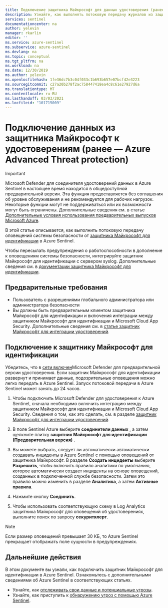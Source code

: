 ```yaml
---
title: Подключение защитника Майкрософт для данных удостоверения (ранее — Azure ATP) к Azure Sentinel | Документация Майкрософт
description: Узнайте, как выполнять потоковую передачу журналов из защитника Майкрософт для удостоверения (ранее — Azure Advanced Threat protection) (ATP) в Azure Sentinel одним щелчком мыши.
services: sentinel
documentationcenter: na
author: yelevin
manager: rkarlin
editor: ''
ms.service: azure-sentinel
ms.subservice: azure-sentinel
ms.devlang: na
ms.topic: conceptual
ms.tgt_pltfrm: na
ms.workload: na
ms.date: 12/30/2019
ms.author: yelevin
ms.openlocfilehash: 1fe36dc7b3c04f033c1b693b657e07bcf42e3223
ms.sourcegitcommit: c27a20b278f2ac758447418ea4c8c61e27927d6a
ms.translationtype: MT
ms.contentlocale: ru-RU
ms.lasthandoff: 03/03/2021
ms.locfileid: "101715009"
---
```

# <a name="connect-data-from-microsoft-defender-for-identity-formerly-azure-advanced-threat-protection"></a>Подключение данных из защитника Майкрософт к удостоверениям (ранее — Azure Advanced Threat protection)

> [!IMPORTANT]
> Microsoft Defender для соединителя удостоверений данных в Azure Sentinel в настоящее время находится в общедоступной предварительной версии.
> Эта функция предоставляется без соглашения об уровне обслуживания и не рекомендуется для рабочих нагрузок. Некоторые функции могут не поддерживаться или их возможности могут быть ограничены. Дополнительные сведения см. в статье [Дополнительные условия использования предварительных выпусков Microsoft Azure](https://azure.microsoft.com/support/legal/preview-supplemental-terms/).

В этой статье описывается, как выполнить потоковую передачу оповещений системы безопасности от [защитника Майкрософт для идентификации](/azure-advanced-threat-protection/what-is-atp) в Azure Sentinel. 

Чтобы пересылать предупреждения о работоспособности в дополнение к оповещениям системы безопасности, интегрируйте защитник Майкрософт для идентификации с сервером syslog. Дополнительные сведения см. в [документации защитника Майкрософт для идентификации](/defender-for-identity/setting-syslog). 

## <a name="prerequisites"></a>Предварительные требования

- Пользователь с разрешениями глобального администратора или администратора безопасности
- Вы должны быть предварительным клиентом защитника Майкрософт для идентификации и включения интеграции между защитником Майкрософт для идентификации и Microsoft Cloud App Security. Дополнительные сведения см. в [статье защитник Майкрософт для интеграции удостоверений](https://www.microsoft.com/microsoft-365/identity/advance-threat-protection).

## <a name="connect-to-microsoft-defender-for-identity"></a>Подключение к защитнику Майкрософт для идентификации

Убедитесь, что в [сети включен](/azure-advanced-threat-protection/install-atp-step1)Microsoft Defender для предварительной версии удостоверения.
Если защитник Майкрософт для идентификации развернут и принимает данные, подозрительные оповещения можно легко передать в Azure Sentinel. Запуск потоковой передачи в Azure Sentinel может занять до 24 часов.


1. Чтобы подключить Microsoft Defender для удостоверения к Azure Sentinel, сначала необходимо включить интеграцию между защитником Майкрософт для идентификации и Microsoft Cloud App Security. Сведения о том, как это сделать, см. в разделе [защитник Майкрософт для интеграции удостоверений](https://www.microsoft.com/microsoft-365/identity/advance-threat-protection).

1. В поле Sentinel Azure выберите **соединители данных** , а затем щелкните плитку **защитник Майкрософт для идентификации (Предварительная версия)** .

1. Вы можете выбрать, следует ли автоматически автоматически создавать инциденты в Azure Sentinel с помощью оповещений от защитника Майкрософт. В разделе **Создать инциденты** выберите **Разрешить**, чтобы включить правило аналитики по умолчанию, которое автоматически создает инциденты на основе оповещений, созданных в подключенной службе безопасности. Затем это правило можно изменить в разделе **Аналитика**, а затем **Активные правила**.

1. Нажмите кнопку **Соединить**.

1. Чтобы использовать соответствующую схему в Log Analytics защитника Майкрософт для оповещений об удостоверениях, выполните поиск по запросу **секуритялерт**.

> [!NOTE]
> Если размер оповещений превышает 30 КБ, то Azure Sentinel прекращает отображать поле сущности в предупреждениях.

## <a name="next-steps"></a>Дальнейшие действия
В этом документе вы узнали, как подключить защитник Майкрософт для идентификации в Azure Sentinel. Ознакомьтесь с дополнительными сведениями об Azure Sentinel в соответствующих статьях.
- Узнайте, как [отслеживать свои данные и потенциальные угрозы](quickstart-get-visibility.md).
- Узнайте, как приступить к [обнаружению угроз с помощью Azure Sentinel](tutorial-detect-threats-built-in.md).